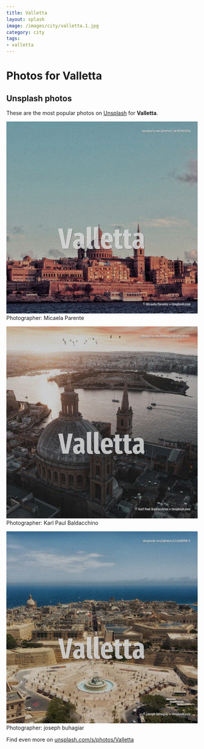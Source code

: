 ```yaml
---
title: Valletta
layout: splash
image: /images/city/valletta.1.jpg
category: city
tags:
- valletta
---
```

# Photos for Valletta
 
## Unsplash photos
These are the most popular photos on [Unsplash](https://unsplash.com) for **Valletta**.
 
![Valletta](/images/city/valletta.1.jpg)
Photographer:  Micaela Parente
 
![Valletta](/images/city/valletta.2.jpg)
Photographer:  Karl Paul Baldacchino
 
![Valletta](/images/city/valletta.3.jpg)
Photographer:  joseph buhagiar
 
Find even more on [unsplash.com/s/photos/Valletta](https://unsplash.com/s/photos/Valletta)
 
